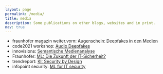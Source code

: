 ```yaml
---
layout: page
permalink: /media/
title: media
description: Some publications on other blogs, websites and in print.
nav: true
---
```


- fraunhofer magazin weiter.vorn: <a href="https://www.archiv.fraunhofer.de/fraunhofer-magazin_2_2021/#39">Augenschein: Deepfakes in den Medien</a>
- code2021 workshop: <a href="https://www.unibw.de/code-events/workshops"> Audio Deepfakes</a>
- innovisions: <a href="https://www.fraunhofer-innovisions.de/semantische-medienanalyse/gelesen-und-verstanden/"> Semantische Medienanalyse </a>
- Fraunhofer: <a href="https://www.aisec.fraunhofer.de/de/presse-und-veranstaltungen/presse/pressemitteilungen/2020/kuenstliche-intelligenz.html"> ML: Die Zukunft der IT-Sicherheit? </a>
- trendreport: <a href="https://www.trendreport.de/ki-security-by-design/"> KI: Security by Design </a>
- infopoint security: <a href="https://www.infopoint-security.de/ki-als-cybersecurity-mitarbeiter-maschinelles-lernen-fuer-mehr-sicherheit/a19233/"> ML for IT security </a>